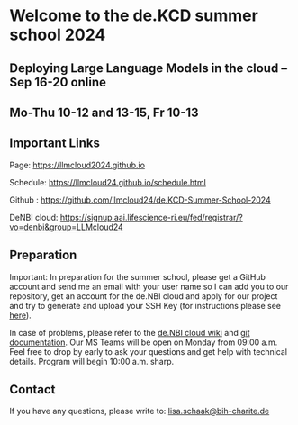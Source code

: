 # Welcome to the de.KCD summer school 2024 

## Deploying Large Language Models in the cloud – Sep 16-20 online 

## Mo-Thu 10-12 and 13-15, Fr 10-13  

## Important Links 

Page: https://llmcloud2024.github.io

Schedule: https://llmcloud24.github.io/schedule.html  

Github : https://github.com/llmcloud24/de.KCD-Summer-School-2024  

DeNBI cloud: https://signup.aai.lifescience-ri.eu/fed/registrar/?vo=denbi&group=LLMcloud24  

## Preparation 

Important: In preparation for the summer school, please get a GitHub account and send me an email with your user name so I can add you to our repository, get an account for the de.NBI cloud and apply for our project and try to generate and upload your SSH Key (for instructions please see [here](https://cloud.denbi.de/wiki/quickstart/#ssh-setup)). 
  
In case of problems, please refer to the [de.NBI cloud wiki](https://cloud.denbi.de/wiki/registration/) and [git documentation](https://git-scm.com/book/en/v2). Our MS Teams will be open on Monday from 09:00 a.m. Feel free to drop by early to ask your questions and get help with technical details. Program will begin 10:00 a.m. sharp. 

## Contact 

If you have any questions, please write to: lisa.schaak@bih-charite.de 
